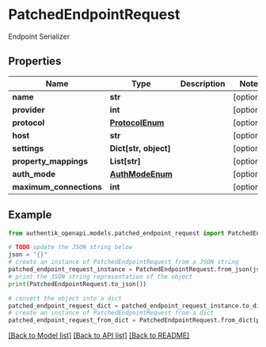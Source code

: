 # PatchedEndpointRequest

Endpoint Serializer

## Properties

Name | Type | Description | Notes
------------ | ------------- | ------------- | -------------
**name** | **str** |  | [optional] 
**provider** | **int** |  | [optional] 
**protocol** | [**ProtocolEnum**](ProtocolEnum.md) |  | [optional] 
**host** | **str** |  | [optional] 
**settings** | **Dict[str, object]** |  | [optional] 
**property_mappings** | **List[str]** |  | [optional] 
**auth_mode** | [**AuthModeEnum**](AuthModeEnum.md) |  | [optional] 
**maximum_connections** | **int** |  | [optional] 

## Example

```python
from authentik_openapi.models.patched_endpoint_request import PatchedEndpointRequest

# TODO update the JSON string below
json = "{}"
# create an instance of PatchedEndpointRequest from a JSON string
patched_endpoint_request_instance = PatchedEndpointRequest.from_json(json)
# print the JSON string representation of the object
print(PatchedEndpointRequest.to_json())

# convert the object into a dict
patched_endpoint_request_dict = patched_endpoint_request_instance.to_dict()
# create an instance of PatchedEndpointRequest from a dict
patched_endpoint_request_from_dict = PatchedEndpointRequest.from_dict(patched_endpoint_request_dict)
```
[[Back to Model list]](../README.md#documentation-for-models) [[Back to API list]](../README.md#documentation-for-api-endpoints) [[Back to README]](../README.md)


